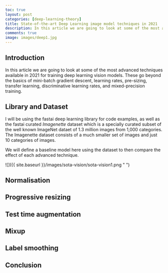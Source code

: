 ```yaml
---
toc: true
layout: post
categories: [deep-learning-theory]
title: State-of-the-art Deep Learning image model techniques in 2021
description: In this article we are going to look at some of the most advanced techniques available in 2021 for training deep learning vision models.
comments: true
image: images/deep1.jpg
---
```


## Introduction

In this article we are going to look at some of the most advanced techniques available in 2021 for training deep learning vision models. These go beyond the basics of mini-batch gradient descent, learning rates, pre-sizing, transfer learning, discriminative learning rates, and mixed-precision training.

## Library and Dataset

I will be using the fastai deep learning library for code examples, as well as the fastai curated *Imagenette* dataset which is a specially curated subset of the well known ImageNet dataet of 1.3 million images from 1,000 categories. The Imagenette dataset consists of a much smaller set of images and just 10 categories of images.

We will define a baseline model here using the dataset to then compare the effect of each advanced technique.

![]({{ site.baseurl }}/images/sota-vision/sota-vision1.png " ")

## Normalisation

## Progressive resizing

## Test time augmentation

## Mixup

## Label smoothing

## Conclusion
